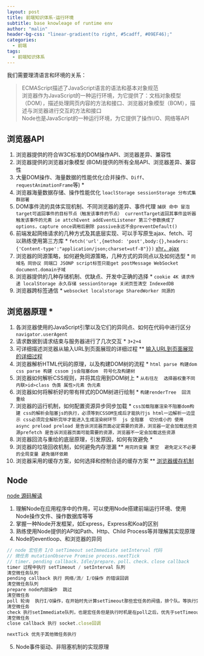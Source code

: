 ```yaml
---
layout: post
title: 前端知识体系-运行环境
subtitle: base knowleage of runtime env
author: "malin"
header-bg-css: "linear-gradient(to right, #5cadff, #09EF46);"
categories:
  - 前端
tags:
  - 前端知识体系
---
```


我们需要理清语言和环境的关系：

> ECMAScript描述了JavaScript语言的语法和基本对象规范  
> 浏览器作为JavaScript的一种运行环境，为它提供了：文档对象模型（DOM），描述处理网页内容的方法和接口、浏览器对象模型（BOM），描述与浏览器进行交互的方法和接口  
> Node也是JavaScript的一种运行环境，为它提供了操作I/O、网络等API

## 浏览器API

1. 浏览器提供的符合W3C标准的DOM操作API、浏览器差异、兼容性
2. 浏览器提供的浏览器对象模型 (BOM)提供的所有全局API、浏览器差异、兼容性
3. 大量DOM操作、海量数据的性能优化(合并操作、`Diff`、`requestAnimationFrame`等) *
4. 浏览器海量数据存储、操作性能优化 `loaclStorage sessionStorage 分布式集群部署`
5. DOM事件流的具体实现机制、不同浏览器的差异、事件代理  `捕获 命中 冒泡 target可返回事件的目标节点（触发该事件的节点） currentTarget返回其事件监听器触发该事件的元素 ie attchEvent addEventListener 第三个参数换成了options，capture once调用后删除 passive永远不会preventDefault()`
6. 前端发起网络请求的几种方式及其底层实现、可以手写原生ajax、fetch、可以熟练使用第三方库 * `fetch('url',{method: 'post',body:{},headers:{'Content-type':"application/json;charset=utf-8"}})` [xhr，ajax](https://blog.csdn.net/qq940853667/article/details/71178236)
7. 浏览器的同源策略，如何避免同源策略，几种方式的异同点以及如何选型 * `同域名 同协议 同端口 JSONP script标签只能get postMessage WebSocket document.domain子域`
8. 浏览器提供的几种存储机制、优缺点、开发中正确的选择 *  `cookie 4K 请求传递 localStorage 永久存储 sessionStorage 关闭页签清空 IndexedDB`
9. 浏览器跨标签通信 * `websocket localstorage SharedWorker 同源的`

<!--more-->
## 浏览器原理 *

1. 各浏览器使用的JavaScript引擎以及它们的异同点、如何在代码中进行区分 `navigator.userAgent`
2. 请求数据到请求结束与服务器进行了几次交互 *  `3+2+4`
3. 可详细描述浏览器从输入URL到页面展现的详细过程 **  [输入URL到页面展现的详细过程](/2019/12/27/2019-08-30-http)
4. 浏览器解析HTML代码的原理，以及构建DOM树的流程 * `html parse 构建dom css parse 构建 cssom js会阻塞dom  符号化及构建树`
5. 浏览器如何解析CSS规则，并将其应用到DOM树上 * `从右往左  选择器权重不同  内联>id>class 伪类 属性>元素 伪元素`
6. 浏览器如何将解析好的带有样式的DOM树进行绘制 * `构建renderTree  回流  重绘`
7. 浏览器的运行机制，如何配置资源异步同步加载 * `css加载阻塞渲染不阻塞dom构建 css的解析会阻塞js的执行，必须等到CSSOM生成后才能执行js html一边解析一边显示 css必须完全解析完毕才能进入生成渲染树环节  js 全阻塞  切分成小的 使用 async preload preload 是告诉浏览器页面必定需要的资源，浏览器一定会加载这些资源prefetch 是告诉浏览器页面可能需要的资源，浏览器不一定会加载这些资源`
8. 浏览器回流与重绘的底层原理，引发原因，如何有效避免 *
9.  浏览器的垃圾回收机制，如何避免内存泄漏 ** `用完的变量 置空  避免定义不必要的全局变量 避免循环依赖`
10. 浏览器采用的缓存方案，如何选择和控制合适的缓存方案 ** [浏览器缓存机制](https://www.jianshu.com/p/54cc04190252)

## Node

[node 源码解读](https://cnodejs.org/topic/5ba4b3978f5b0c1c59ea1080)
1. 理解Node在应用程序中的作用，可以使用Node搭建前端运行环境、使用Node操作文件、操作数据库等等
2. 掌握一种Node开发框架，如Express，Express和Koa的区别
3. 熟练使用Node提供的API如Path、Http、Child Process等并理解其实现原理
4. Node的eventloop、和浏览器的异同  
```js
// node 宏任务 I/O setTimeout setImmediate setInterval 代码
// 微任务 mutationObserve Promise process.nextTick 
// timer、pending callback、Idle/prepare、poll、check、close callback
timer 过程中执行 setTimeout / setInterval 队列
清空微任务队列
pending callback 执行 网络/流/ I/O操作 的错误回调
清空微任务队列
prepare node内部操作  跳过
清空微任务
poll 轮询  执行I/O操作，在开始时先计算setTimeout那些宏任务的阀值，排个队。等执行完一个I/O和回调，就优先执行接近阀值的
清空微任务
check 执行setImmediate队列，也是宏任务但是执行时机是在poll之后，优先于setTimeout 所以Vue更新视图会将它放到setTimeout之前，他要执行更快一些
清空微任务
close callback 执行 socket.close回调

nextTick 优先于其他微任务执行
```
5. Node事件驱动、非阻塞机制的实现原理
